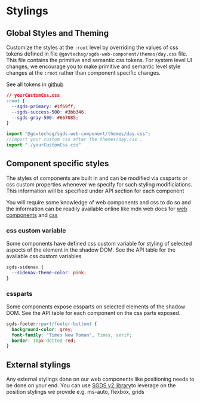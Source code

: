 # Stylings

## Global Styles and Theming

Customize the styles at the `:root` level by overriding the values of css tokens defined in file 
`@govtechsg/sgds-web-component/themes/day.css` file. This file contains the primitive and semantic css tokens. For system level UI changes, we encourage you to make primitive and semantic level style changes at the `:root` rather than component specific changes. 

See all tokens in [github](https://github.com/GovTechSG/sgds-web-component/blob/restructure-v2/src/themes/day.css) 

```css
// yourCustomCss.css
:root {
  --sgds-primary: #1f69ff;
  --sgds-success-500: #3bb346;
  --sgds-gray-500: #667085;
}
``` 
``` jsx
import "@govtechsg/sgds-web-component/themes/day.css";
//import your custom css after the themes/day.css .
import "./yourCustomCss.css"
```

## Component specific styles

The styles of components are built in and can be modified via cssparts or css custom properties whenever we specify for such styling modificiations. This information will be specified under API section for each component

You will require some knowledge of web components and css to do so and the information can be readily available online like mdn web docs for [web components](https://developer.mozilla.org/en-US/docs/Web/Web_Components) and [css](https://developer.mozilla.org/en-US/docs/Web/CSS)

### css custom variable

Some components have defined css custom variable for styling of selected aspects of the element in the shadow DOM. See the API table for the available css custom variables

```css
sgds-sidenav {
  --sidenav-theme-color: pink;
}
```

### cssparts

Some components expose cssparts on selected elements of the shadow DOM. See the API table for each component on the css parts exposed.

```css
sgds-footer::part(footer-bottom) {
  background-color: grey;
  font-family: "Times New Roman", Times, serif;
  border: 10px dotted red;
}
```


## External stylings

Any external stylings done on our web components like positioning needs to be done on your end. You can use [SGDS v2 library](https://designsystem.tech.gov.sg/get-started/)to leverage on the position stylings we provide e.g. ms-auto, flexbox, grids

